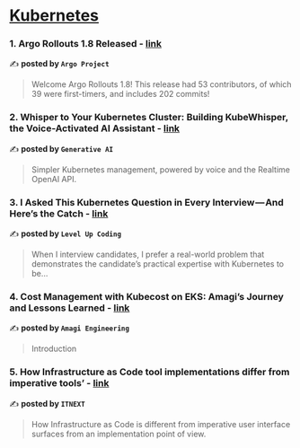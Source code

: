 
<h1><a href=https://medium.com/tag/kubernetes/recommended target="_blank" rel="noopener noreferrer">Kubernetes</a></h1>
<h3>1. Argo Rollouts 1.8 Released - <a href="https://medium.com/argo-project/argo-rollouts-1-8-released-cf3183fae1af" target="_blank" rel="noopener noreferrer">link</a></h3>

✍️ **posted by `Argo Project`**

<blockquote>Welcome Argo Rollouts 1.8! This release had 53 contributors, of which 39 were first-timers, and includes 202 commits!</blockquote>

<h3>2. Whisper to Your Kubernetes Cluster: Building KubeWhisper, the Voice-Activated AI Assistant - <a href="https://medium.com/generative-ai/whisper-to-your-kubernetes-cluster-building-kubewhisper-the-voice-activated-ai-assistant-9ef33c0426d2" target="_blank" rel="noopener noreferrer">link</a></h3>

✍️ **posted by `Generative AI`**

<blockquote>Simpler Kubernetes management, powered by voice and the Realtime OpenAI API.</blockquote>

<h3>3. I Asked This Kubernetes Question in Every Interview — And Here’s the Catch - <a href="https://medium.com/gitconnected/i-asked-this-kubernetes-question-in-every-interview-and-heres-the-catch-6d37cc7cb7a5" target="_blank" rel="noopener noreferrer">link</a></h3>

✍️ **posted by `Level Up Coding`**

<blockquote>When I interview candidates, I prefer a real-world problem that demonstrates the candidate’s practical expertise with Kubernetes to be…</blockquote>

<h3>4. Cost Management with Kubecost on EKS: Amagi’s Journey and Lessons Learned - <a href="https://medium.com/amagi-engineering/cost-management-with-kubecost-on-eks-amagis-journey-and-lessons-learned-7bebaed35180" target="_blank" rel="noopener noreferrer">link</a></h3>

✍️ **posted by `Amagi Engineering`**

<blockquote>Introduction</blockquote>

<h3>5. How Infrastructure as Code tool implementations differ from imperative tools’ - <a href="https://medium.com/itnext/how-infrastructure-as-code-tool-implementations-differ-from-imperative-tools-31607c3ed37b" target="_blank" rel="noopener noreferrer">link</a></h3>

✍️ **posted by `ITNEXT`**

<blockquote>How Infrastructure as Code is different from imperative user interface surfaces from an implementation point of view.</blockquote>

